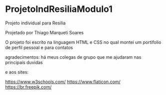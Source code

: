 # ProjetoIndResiliaModulo1


Projeto individual para Resilia

Projetado por Thiago Marqueti Soares

O projeto foi escrito na linguagem HTML e CSS
no qual montei um portifolio de perfil pessoal e para contatos


agradecimentos:
há meus colegas de grupo que me ajudaram nas principais duvidas

e aos sites:

https://www.w3schools.com/
https://www.flaticon.com/
https://br.freepik.com/
